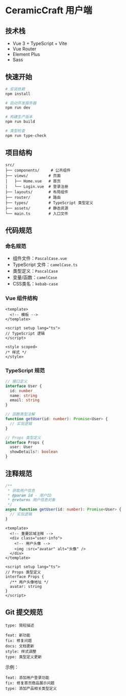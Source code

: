 # CeramicCraft 用户端

## 技术栈

- Vue 3 + TypeScript + Vite
- Vue Router
- Element Plus
- Sass

## 快速开始

```bash
# 安装依赖
npm install

# 启动开发服务器
npm run dev

# 构建生产版本
npm run build

# 类型检查
npm run type-check
```

## 项目结构

```
src/
├── components/     # 公共组件
├── views/         # 页面
│   ├── Home.vue   # 首页
│   └── Login.vue  # 登录注册
├── layouts/       # 布局组件
├── router/        # 路由
├── types/         # TypeScript 类型定义
├── assets/        # 静态资源
└── main.ts        # 入口文件
```

## 代码规范

### 命名规范
- 组件文件：`PascalCase.vue`
- TypeScript 文件：`camelCase.ts`
- 类型定义：`PascalCase`
- 变量/函数：`camelCase`
- CSS类名：`kebab-case`

### Vue 组件结构
```vue
<template>
  <!-- 模板 -->
</template>

<script setup lang="ts">
// TypeScript 逻辑
</script>

<style scoped>
/* 样式 */
</style>
```

### TypeScript 规范
```typescript
// 接口定义
interface User {
  id: number
  name: string
  email: string
}

// 函数类型注解
function getUser(id: number): Promise<User> {
  // 实现逻辑
}

// Props 类型定义
interface Props {
  user: User
  showDetails?: boolean
}
```

## 注释规范

```typescript
/**
 * 获取用户信息
 * @param id - 用户ID
 * @returns 用户信息对象
 */
async function getUser(id: number): Promise<User> {
  // 实现逻辑
}
```

```vue
<template>
  <!-- 重要区域注释 -->
  <div class="user-info">
    <!-- 用户头像 -->
    <img :src="avatar" alt="头像" />
  </div>
</template>

<script setup lang="ts">
// Props 类型定义
interface Props {
  /** 用户头像地址 */
  avatar: string
}
</script>
```

## Git 提交规范

```
type: 简短描述

feat: 新功能
fix: 修复问题
docs: 文档更新
style: 样式调整
type: 类型定义更新
```

示例：
```
feat: 添加用户登录功能
fix: 修复首页商品展示问题
type: 添加产品相关类型定义
```